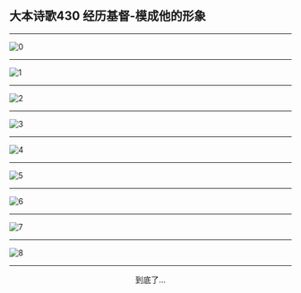 
## 大本诗歌430 经历基督-模成他的形象
        
<div id="aplayer0"></div>

---

<img alt="0" data-original="/data/d0430/0.png">

---

<img alt="1" data-original="/data/d0430/1.png">

---

<img alt="2" data-original="/data/d0430/2.png">

---

<img alt="3" data-original="/data/d0430/3.png">

---

<img alt="4" data-original="/data/d0430/4.png">

---

<img alt="5" data-original="/data/d0430/5.png">

---

<img alt="6" data-original="/data/d0430/6.png">

---

<img alt="7" data-original="/data/d0430/7.png">

---

<img alt="8" data-original="/data/d0430/8.png">

---

<p style="text-align: center">到底了...</p>

<script src="/js/dist-view.js"></script>

<script>
MAIN.id = 'd0430';
        
const ap0 = new APlayer({
    container: document.getElementById('aplayer0'),
    volume: 1,
    loop: 'none',
    preload: 'none',
    audio: [{
        name: '大本诗歌430.mp3',
        artist: '大本诗歌',
        url: 'https://res.wx.qq.com/voice/getvoice?mediaid=MzI0NTk3MDM5M18yMjQ3NDkyNzgy',
        cover: '/favicon'
    }]
});
</script>
